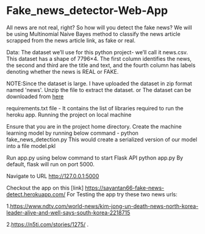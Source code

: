 # Fake_news_detector-Web-App

All news are not real, right? So how will you detect the fake news? We will be using Multinomial Naive Bayes method to classify the news article scrapped from the news article link, as fake or real.

Data:
The dataset we’ll use for this python project- we’ll call it news.csv. This dataset has a shape of 7796×4. The first column identifies the news, the second and third are the title and text, and the fourth column has labels denoting whether the news is REAL or FAKE.

NOTE:Since the dataset is large. I have uploaded the dataset in zip format named 'news'. Unzip the file to extract the dataset.
     or The dataset can be downloaded from [here](https://drive.google.com/file/d/1er9NJTLUA3qnRuyhfzuN0XUsoIC4a-_q/view)
     
requirements.txt file - It contains the list of libraries required to run the heroku app.
Running the project on local machine

Ensure that you are in the project home directory. Create the machine learning model by running below command -
python fake_news_detection.py
This would create a serialized version of our model into a file model.pkl

Run app.py using below command to start Flask API
python app.py
By default, flask will run on port 5000.

Navigate to URL http://127.0.0.1:5000 

Checkout the app on this [link] https://sayantan66-fake-news-detect.herokuapp.com/
For Testing the app try these two news urls:

1.https://www.ndtv.com/world-news/kim-jong-un-death-news-north-korea-leader-alive-and-well-says-south-korea-2218715

2.https://n5ti.com/stories/1275/
.
